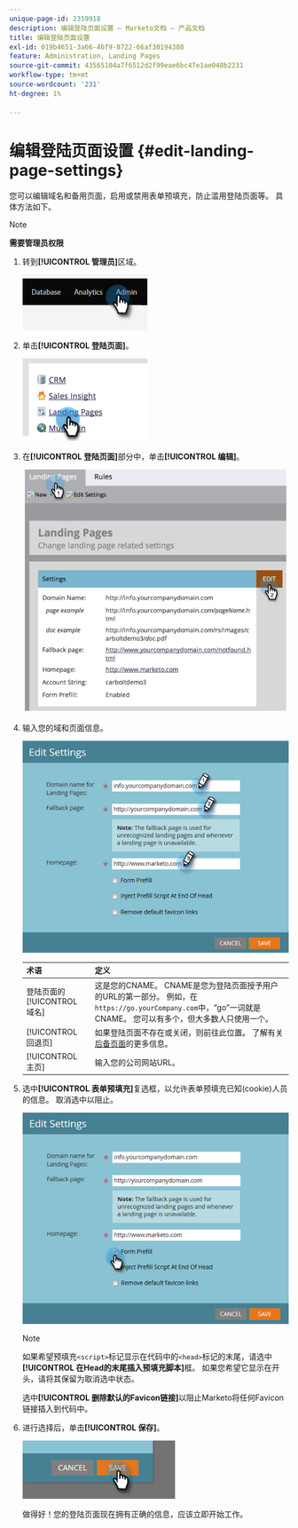 ```yaml
---
unique-page-id: 2359918
description: 编辑登陆页面设置 — Marketo文档 — 产品文档
title: 编辑登陆页面设置
exl-id: 019b4651-3a66-46f9-8722-66af30194380
feature: Administration, Landing Pages
source-git-commit: 43565104a7f6512d2f99eae6bc47e1ae048b2231
workflow-type: tm+mt
source-wordcount: '231'
ht-degree: 1%

---
```


# 编辑登陆页面设置 {#edit-landing-page-settings}

您可以编辑域名和备用页面，启用或禁用表单预填充，防止滥用登陆页面等。 具体方法如下。

>[!NOTE]
>
>**需要管理员权限**

1. 转到&#x200B;**[!UICONTROL 管理员]**&#x200B;区域。

   ![](assets/edit-landing-page-settings-1.png)

1. 单击&#x200B;**[!UICONTROL 登陆页面]**。

   ![](assets/edit-landing-page-settings-2.png)

1. 在&#x200B;**[!UICONTROL 登陆页面]**&#x200B;部分中，单击&#x200B;**[!UICONTROL 编辑]**。

   ![](assets/edit-landing-page-settings-3.png)

1. 输入您的域和页面信息。

   ![](assets/edit-landing-page-settings-4.png)

   | 术语 | 定义 |
   |---|---|
   | 登陆页面的[!UICONTROL 域名] | 这是您的CNAME。 CNAME是您为登陆页面授予用户的URL的第一部分。 例如，在`https://go.yourCompany.com`中，“go”一词就是CNAME。 您可以有多个，但大多数人只使用一个。 |
   | [!UICONTROL 回退页] | 如果登陆页面不存在或关闭，则前往此位置。 了解有关[后备页面](/help/marketo/product-docs/administration/settings/set-a-fallback-page.md)的更多信息。 |
   | [!UICONTROL 主页] | 输入您的公司网站URL。 |

1. 选中&#x200B;**[!UICONTROL 表单预填充]**&#x200B;复选框，以允许表单预填充已知(cookie)人员的信息。 取消选中以阻止。

   ![](assets/edit-landing-page-settings-5.png)

   >[!NOTE]
   >
   >如果希望预填充`<script>`标记显示在代码中的`<head>`标记的末尾，请选中&#x200B;**[!UICONTROL 在Head的末尾插入预填充脚本]**&#x200B;框。 如果您希望它显示在开头，请将其保留为取消选中状态。
   >
   >选中&#x200B;**[!UICONTROL 删除默认的Favicon链接]**&#x200B;以阻止Marketo将任何Favicon链接插入到代码中。

1. 进行选择后，单击&#x200B;**[!UICONTROL 保存]**。

   ![](assets/edit-landing-page-settings-6.png)

   做得好！您的登陆页面现在拥有正确的信息，应该立即开始工作。
